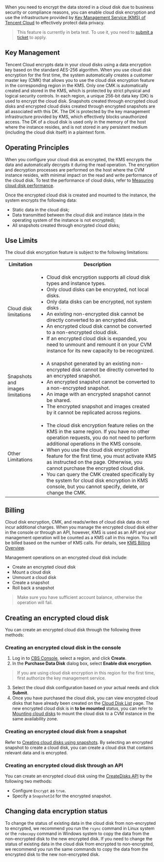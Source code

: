 When you need to encrypt the data stored in a cloud disk due to business security or compliance reasons, you can enable cloud disk encryption and use the infrastructure provided by [Key Management Service (KMS) of Tencent Cloud](https://intl.cloud.tencent.com/product/kms) to effectively protect data privacy.
>This feature is currently in beta test. To use it, you need to [submit a ticket](https://console.cloud.tencent.com/workorder/category) to apply.
>

## Key Management
Tencent Cloud encrypts data in your cloud disks using a data encryption key based on the standard AES-256 algorithm. When you use cloud disk encryption for the first time, the system automatically creates a customer master key (CMK) that allows you to use the cloud disk encryption feature in the corresponding region in the KMS. Only one CMK is automatically created and stored in the KMS, which is protected by strict physical and logical security controls.
In each region, a unique 256-bit data key (DK) is used to encrypt the cloud disk. Snapshots created through encrypted cloud disks and encrypted cloud disks created through encrypted snapshots are all associated with this DK. The DK is protected by the key management infrastructure provided by KMS, which effectively blocks unauthorized access. The DK of a cloud disk is used only in the memory of the host where the instance resides, and is not stored in any persistent medium (including the cloud disk itself) in a plaintext form.

## Operating Principles
When you configure your cloud disk as encrypted, the KMS encrypts the data and automatically decrypts it during the read operation. The encryption and decryption processes are performed on the host where the CVM instance resides, with minimal impact on the read and write performance of the cloud disk. To test the performance of cloud disks, refer to [Measuring cloud disk performance](https://intl.cloud.tencent.com/document/product/362/6741).

Once the encrypted cloud disk is created and mounted to the instance, the system encrypts the following data:
- Static data in the cloud disk;
- Data transmitted between the cloud disk and instance (data in the operating system of the instance is not encrypted);
- All snapshots created through encrypted cloud disks;

## Use Limits
The cloud disk encryption feature is subject to the following limitations:

<table>
	<tr>
	<th width="20%">Limitation</th>
	<th>Description</th>
	</tr>
	<tr>
	<td>Cloud disk limitations</td>
	<td><ul class="params">
	<li>Cloud disk encryption supports all cloud disk types and instance types.</li>
	<li>Only cloud disks can be encrypted, not local disks.</li>
	<li>Only data disks can be encrypted, not system disks .</li>
	<li>An existing non-encrypted disk cannot be directly converted to an encrypted disk.</li>
	<li>An encrypted cloud disk cannot be converted to a non-encrypted cloud disk.</li>
	<li>If an encrypted cloud disk is expanded, you need to unmount and remount it on your CVM instance for its new capacity to be recognized.	
	</ul></td>
	</tr>
	<tr>
	<td>Snapshots and images limitations</td>
	<td><ul class="params">
	<li>A snapshot generated by an existing non-encrypted disk cannot be directly converted to an encrypted snapshot.</li>
  <li>An encrypted snapshot cannot be converted to a non-encrypted snapshot.</li>
	<li>An image with an encrypted snapshot cannot be shared.</li>
	<li>The encrypted snapshot and images created by it cannot be replicated across regions.</li>
	</ul></td>
	</tr>
	<tr>
	<td>Other Limitations</td>
	<td><ul class="params">
	<li>The cloud disk encryption feature relies on the KMS in the same region. If you have no other operation requests, you do not need to perform additional operations in the KMS console.</li>
	<li>When you use the cloud disk encryption feature for the first time, you must activate KMS as instructed on the page. Otherwise, you cannot purchase the encrypted cloud disk.</li>
	<li>You can query the CMK created specifically by the system for cloud disk encryption in KMS console, but you cannot specify, delete, or change the CMK.</li>
	</ul></td>
	</tr>
</table>







## Billing
Cloud disk encryption, CMK, and reads/writes of cloud disk data do not incur additional charges. When you manage the encrypted cloud disk either in the console or through an API, however, KMS is used as an API and your management operation will be counted as a KMS call in this region. You will be billed based on the number of KMS calls. For details, see [KMS Billing Overview](https://intl.cloud.tencent.com/document/product/1030/31966).

Management operations on an encrypted cloud disk include:
- Create an encrypted cloud disk
- Mount a cloud disk
- Unmount a cloud disk
- Create a snapshot
- Roll back a snapshot
>Make sure you have sufficient account balance, otherwise the operation will fail.
>


## Creating an encrypted cloud disk
You can create an encrypted cloud disk through the following three methods:

### Creating an encrypted cloud disk in the console
1. Log in to [CBS Console](https://console.cloud.tencent.com/cvm/cbs), select a region, and click **Create**.
2. In the **Purchase Data Disk** dialog box, select **Enable disk encryption**.
>If you are using cloud disk encryption in this region for the first time, first authorize the key management service.
>
3. Select the cloud disk configuration based on your actual needs and click **Submit**.
4. Once you have purchased the cloud disk, you can view encrypted cloud disks that have already been created on the [Cloud Disk List](https://console.cloud.tencent.com/cvm/cbs) page.
The new encrypted cloud disk is in **to be mounted** status, you can refer to [Mounting cloud disks](https://intl.cloud.tencent.com/document/product/362/32401) to mount the cloud disk to a CVM instance in the same availability zone.

### Creating an encrypted cloud disk from a snapshot
Refer to [Creating cloud disks using snapshots](https://intl.cloud.tencent.com/document/product/362/5757). By selecting an encrypted snapshot to create a cloud disk, you can create a cloud disk that contains relevant data and is encrypted.

### Creating an encrypted cloud disk through an API
You can create an encrypted cloud disk using the [CreateDisks API](https://intl.cloud.tencent.com/document/product/362/16312) by the following two methods:
- Configure `Encrypt` as `true`.
- Specify a `SnapshotId` for the encrypted snapshot.

## Changing data encryption status
To change the status of existing data in the cloud disk from non-encrypted to encrypted, we recommend you run the `rsync` command in Linux system or the `robocopy` command in Windows system to copy the data from the non-encrypted disk to the new encrypted disk.
If you need to change the status of existing data in the cloud disk from encrypted to non-encrypted, we recommend you run the same commands to copy the data from the encrypted disk to the new non-encrypted disk.


<style>
	.params{margin-bottom:0px !important;}
</style>





